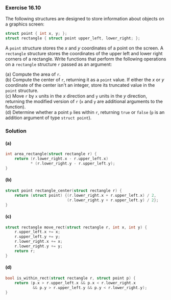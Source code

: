 ### Exercise 16.10

The following structures are designed to store information about objects on a
graphics screen:

```c
struct point { int x, y; };
struct rectangle { struct point upper_left, lower_right; };
```

A `point` structure stores the *x* and *y* coordinates of a point on the screen.
A `rectangle` structure stores the coordinates of the upper left and lower right
corners of a rectangle. Write functions that perform the following operations on
a `rectangle` structure `r` passed as an argument:

(a) Compute the area of `r`.  
(b) Compute the center of `r`, returning it as a `point` value. If either the
*x* or *y* coordinate of the center isn't an integer, store its truncated value
in the `point` structure.  
(c) Move `r` by `x` units in the *x* direction and `y` units in the *y*
direction, returning the modified version of `r` (`x` and `y` are additional
arguments to the function).  
(d) Determine whether a point `p` lies within `r`, returning `true` or `false`
(`p` is an addition argument of type `struct point`).

### Solution

#### (a)

```c
int area_rectangle(struct rectangle r) {
    return (r.lower_right.x - r.upper_left.x) 
           * (r.lower_right.y - r.upper_left.y);
}
```

#### (b)

```c
struct point rectangle_center(struct rectangle r) {
    return (struct point) {(r.lower_right.x + r.upper_left.x) / 2,
                           (r.lower_right.y + r.upper_left.y) / 2};
}
```

#### (c)

```c
struct rectangle move_rect(struct rectangle r, int x, int y) {
    r.upper_left.x += x;
    r.upper_left.y += y;
    r.lower_right.x += x;
    r.lower_right.y += y;
    return r;
}
```

#### (d)

```c
bool is_within_rect(struct rectangle r, struct point p) {
    return (p.x > r.upper_left.x && p.x < r.lower_right.x
            && p.y > r.upper_left.y && p.y < r.lower_right.y);
}
```
